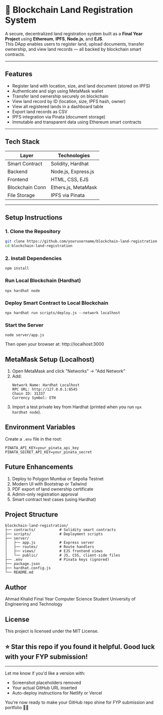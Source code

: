 # 🏡 Blockchain Land Registration System

A secure, decentralized land registration system built as a **Final Year Project** using **Ethereum**, **IPFS**, **Node.js**, and **EJS**.  
This DApp enables users to register land, upload documents, transfer ownership, and view land records — all backed by blockchain smart contracts.

---

## Features

- Register land with location, size, and land document (stored on IPFS)
- Authenticate and sign using MetaMask wallet
- Transfer land ownership securely on blockchain
- View land record by ID (location, size, IPFS hash, owner)
- View all registered lands in a dashboard table
- Export land records as CSV
- IPFS integration via Pinata (document storage)
- Immutable and transparent data using Ethereum smart contracts

---

## Tech Stack

| Layer           | Technologies             |
|-----------------|--------------------------|
| Smart Contract  | Solidity, Hardhat        |
| Backend         | Node.js, Express.js      |
| Frontend        | HTML, CSS, EJS           |
| Blockchain Conn | Ethers.js, MetaMask      |
| File Storage    | IPFS via Pinata          |

---

## Setup Instructions

### 1. Clone the Repository

```bash
git clone https://github.com/yourusername/blockchain-land-registration.git
cd blockchain-land-registration
```

### 2. Install Dependencies
```
npm install
```
### Run Local Blockchain (Hardhat)
```
npx hardhat node
```
### Deploy Smart Contract to Local Blockchain
```
npx hardhat run scripts/deploy.js --network localhost
```
### Start the Server
```
node server/app.js
```
Then open your browser at: http://localhost:3000

## MetaMask Setup (Localhost)

1. Open MetaMask and click "Networks" → "Add Network"
2. Add:
   ```
   Network Name: Hardhat Localhost
   RPC URL: http://127.0.0.1:8545
   Chain ID: 31337
   Currency Symbol: ETH
   ```
3. Import a test private key from Hardhat (printed when you run ``` npx hardhat node ```).

## Environment Variables
Create a ``` .env ``` file in the root:
```
PINATA_API_KEY=your_pinata_api_key
PINATA_SECRET_API_KEY=your_pinata_secret
```

## Future Enhancements
1. Deploy to Polygon Mumbai or Sepolia Testnet
2. Modern UI with Bootstrap or Tailwind
3. PDF export of land ownership certificate
4. Admin-only registration approval
5. Smart contract test cases (using Hardhat)

## Project Structure
```
blockchain-land-registration/
├── contracts/           # Solidity smart contracts
├── scripts/             # Deployment scripts
├── server/
│   ├── app.js           # Express server
│   ├── routes/          # Route handlers
│   ├── views/           # EJS frontend views
│   └── public/          # JS, CSS, client-side files
├── .env                 # Pinata keys (ignored)
├── package.json
├── hardhat.config.js
└── README.md
```

## Author
Ahmad Khalid
Final Year Computer Science Student
University of Engineering and Technology

## License
This project is licensed under the MIT License.

## ⭐️ Star this repo if you found it helpful. Good luck with your FYP submission!

---

Let me know if you'd like a version with:
- Screenshot placeholders removed
- Your actual GitHub URL inserted
- Auto-deploy instructions for Netlify or Vercel

You're now ready to make your GitHub repo shine for FYP submission and portfolio 🚀✅







